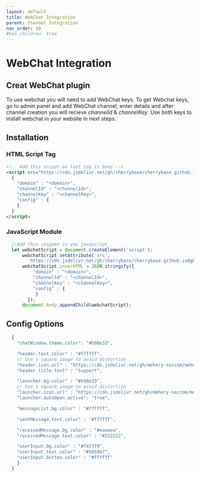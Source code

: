 ```yaml
---
layout: default
title: WebChat Integration
parent: Channel Integration
nav_order: 10
#has_children: true
---
```

# WebChat Integration

## Creat WebChat plugin
To use webchat you will need to add WebChat keys. To get Webchat keys, go to admin panel and add WebChat channel, enter details and after channel creation you will recieve _channelId_ & _channelKey_. Use both keys to install webchat in your website in next steps.

## Installation
### HTML Script Tag

```html
<!-- Add this snippt as last tag in body -->
<script src="https://cdn.jsdelivr.net/gh/cherrybase/cherrybase.github.io@gh-pages/plugins/customer.js?theme=bubble">
  {
    "domain" : "<domain>",
    "channelId" : "<channelId>",
    "channelKey" : "<channelKey>",
    "config" : {   
    }
  }
</script>
```

### JavaScript Module

```javascript
  //Add this snippet in you javascript
  let webchatScript = document.createElement('script');
      webchatScript.setAttribute('src', 
        'https://cdn.jsdelivr.net/gh/cherrybase/cherrybase.github.io@gh-pages/plugins/customer.js?theme=bubble');
      webchatScript.innerHTML = JSON.stringify({
          "domain" : "<domain>",
          "channelId" : "<channelId>",
          "channelKey" : "<channelKey>",
          "config" : {
           }
        });
      document.body.appendChild(webchatScript);
```

## Config Options
```javascript
  {
    "chatWindow.theme.color": "#b98e33",

    "header.text.color" : "#ffffff",
    // Use a square image to avoid distortion
    "header.icon.url" : "https://cdn.jsdelivr.net/gh/mehery-soccom/mehery-web-dist@834bfa2c3b8060cac2ebcd7778758d6021be2dca/dist/logo/logo-tiny-o.png",
    "header.title.text" : "Support",

    "launcher.bg.color" : "#b98e33",
    // Use a square image to avoid distortion
    "launcher.icon.url" : "https://cdn.jsdelivr.net/gh/mehery-soccom/mehery-web-dist@834bfa2c3b8060cac2ebcd7778758d6021be2dca/dist/logo/logo-tiny-o.png",
    "launcher.autoOpen.active": "true",

    "messageList.bg.color" : "#ffffff",

    "sentMessage.text.color" : "#ffffff",

    "receivedMessage.bg.color" : "#eaeaea",
    "receivedMessage.text.color" : "#222222",

    "userInput.bg.color" : "#f4f7f9",
    "userInput.text.color" : "#565867",
    "userInput.button.color" : "#ffffff"
    }
  }

```


